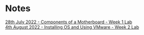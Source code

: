 # Notes

[28th July 2022 - Components of a Motherboard - Week 1 Lab](./28072022.md) </br>
[4th August 2022 - Installing OS and Using VMware - Week 2 Lab](./04082022.md)
